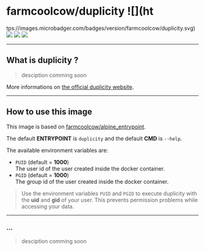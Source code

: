 # farmcoolcow/duplicity ![](ht
tps://images.microbadger.com/badges/version/farmcoolcow/duplicity.svg) ![](https://images.microbadger.com/badges/commit/farmcoolcow/duplicity.svg) ![](https://images.microbadger.com/badges/image/farmcoolcow/duplicity.svg) ![](https://images.microbadger.com/badges/license/farmcoolcow/duplicity.svg)

---

## What is duplicity ?

> desciption comming soon

More informations on [the official duplicity website](http://duplicity.nongnu.org/).

---

## How to use this image

This image is based on [farmcoolcow/alpine_entrypoint](https://hub.docker.com/r/farmcoolcow/alpine_entrypoint/).

The default **ENTRYPOINT** is ```duplicity``` and the default **CMD** is ```--help```.

The available environment variables are:
  * ```PUID``` (default = **1000**)  
    The user id of the user created inside the docker container.
  * ```PGID``` (default = **1000**)  
    The group id of the user created inside the docker container.

  > Use the environment variables ```PUID``` and ```PGID``` to execute duplicity with the **uid** and **gid** of your user. This prevents permission problems while accessing your data.

---

### ...

> desciption comming soon

